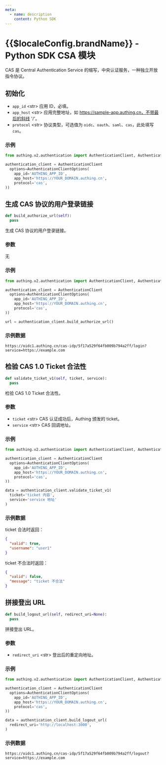 ```yaml
---
meta:
  - name: description
    content: Python SDK
---
```


<LastUpdated/>

# {{$localeConfig.brandName}} - Python SDK CSA 模块

CAS 是 Central Authentication Service 的缩写，中央认证服务，一种独立开放指令协议。

## 初始化

- `app_id` \<str\> 应用 ID，必填。
- `app_host` \<str\> 应用完整地址，如 https://sample-app.authing.cn，不带最后的斜线 '/'。
- `protocol` \<str\> 协议类型，可选值为 `oidc`、`oauth`、`saml`、`cas`，此处填写 `cas`。

### 示例

```python
from authing.v2.authentication import AuthenticationClient, AuthenticationClientOptions

authentication_client = AuthenticationClient
  options=AuthenticationClientOptions(
    app_id='AUTHING_APP_ID',
    app_host='https://YOUR_DOMAIN.authing.cn',
    protocol='cas',
))
```

## 生成 CAS 协议的用户登录链接

```python
def build_authorize_url(self):
  pass
```

生成 CAS 协议的用户登录链接。

### 参数

无

### 示例

```python
from authing.v2.authentication import AuthenticationClient, AuthenticationClientOptions

authentication_client = AuthenticationClient
  options=AuthenticationClientOptions(
    app_id='AUTHING_APP_ID',
    app_host='https://YOUR_DOMAIN.authing.cn',
    protocol='cas',
))

url = authentication_client.build_authorize_url()
```

### 示例数据

```http
https://oidc1.authing.cn/cas-idp/5f17a529f64fb009b794a2ff/login?service=https://example.com
```

## 检验 CAS 1.0 Ticket 合法性

```python
def validate_ticket_v1(self, ticket, service):
  pass
```

检验 CAS 1.0 Ticket 合法性。

### 参数

- `ticket` \<str\> CAS 认证成功后，Authing 颁发的 ticket。
- `service` \<str\> CAS 回调地址。

### 示例

```python
from authing.v2.authentication import AuthenticationClient, AuthenticationClientOptions

authentication_client = AuthenticationClient
  options=AuthenticationClientOptions(
    app_id='AUTHING_APP_ID',
    app_host='https://YOUR_DOMAIN.authing.cn',
    protocol='cas',
))

data = authentication_client.validate_ticket_v1(
  ticket='ticket 内容',
  service='service 地址'
)
```

### 示例数据

ticket 合法时返回：

```json
{
  "valid": true,
  "username": "user1"
}
```

ticket 不合法时返回：

```json
{
  "valid": false,
  "message": "ticket 不合法"
}
```

## 拼接登出 URL

```python
def build_logout_url(self, redirect_uri=None):
  pass
```

拼接登出 URL。

### 参数

- `redirect_uri` \<str\> 登出后的重定向地址。

### 示例

```python
from authing.v2.authentication import AuthenticationClient, AuthenticationClientOptions

authentication_client = AuthenticationClient
  options=AuthenticationClientOptions(
    app_id='AUTHING_APP_ID',
    app_host='https://YOUR_DOMAIN.authing.cn',
    protocol='cas',
))

data = authentication_client.build_logout_url(
  redirect_uri='http://localhost:3000',
)

```

### 示例数据

```http
https://oidc1.authing.cn/cas-idp/5f17a529f64fb009b794a2ff/logout?service=https://example.com
```
